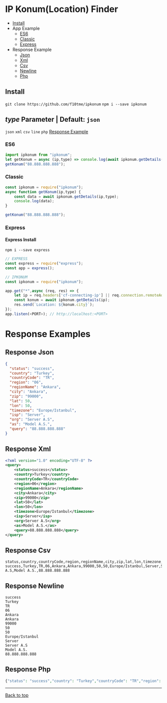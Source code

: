 # IP Konum(Location) Finder
- [Install](#install)
- App Example
	- [ES6](#es6)
	- [Classic](#example-1--classic)
	- [Express](#example-2--express)
- Response Example
	- [Json](#response-json)
	- [Xml](#response-xml)
	- [Csv](#response-csv)
	- [Newline](#response-newline)
	- [Php](#response-php)

## Install
`git clone https://github.com/f10tme/ipkonum`
`npm i --save ipkonum`

## _type_ Parameter | Default: `json`

`json` `xml` `csv` `line` `php`
[Response Example](#)

### ES6 
```js
import ipkonum from "ipkonum";
let getKonum = async (ip,type) => console.log(await ipkonum.getDetails(ip,type));
getKonum("88.888.888.888");
```

### Classic
```js
const ipkonum = require("ipkonum");
async function getKonum(ip,type) {
	const data = await ipkonum.getDetails(ip,type);
	console.log(data);
}

getKonum("88.888.888.888");
```
### Express
#### Express Install
`npm i --save express`
```js
// EXPRESS
const express = require("express");
const app = express();

// IPKONUM
const ipkonum = require("ipkonum");

app.get("*",async (req, res) => {
	let ip = req.headers['cf-connecting-ip'] || req.connection.remoteAddress;
	const konum = await ipkonum.getDetails(ip);
	res.send(`Location: ${konum.city}`);
});
app.listen(<PORT>); // http://localhost:<PORT>
```
# Response Examples
## Response Json
```json
{
  "status": "success",
  "country": "Turkey",
  "countryCode": "TR",
  "region": "06",
  "regionName": "Ankara",
  "city": "Ankara",
  "zip": "99000",
  "lat": 50,
  "lon": 50,
  "timezone": "Europe/Istanbul",
  "isp": "Server",
  "org": "Server A.S",
  "as": "Model A.S.",
  "query": "88.888.888.888"
}
```

## Response Xml
```xml
<?xml version="1.0" encoding="UTF-8" ?>
<query>
	<status>success</status>
	<country>Turkey</country>
	<countryCode>TR</countryCode>
	<region>06</region>
	<regionName>Ankara</regionName>
	<city>Ankara</city>
	<zip>99000</zip>
	<lat>50</lat>
	<lon>50</lon>
	<timezone>Europe/Istanbul</timezone>
	<isp>Server</isp>
	<org>Server A.S</org>
	<as>Model A.S.</as>
	<query>88.888.888.888</query>
</query>
```

## Response Csv
```csv
status,country,countryCode,region,regionName,city,zip,lat,lon,timezone,isp,org,as,query
success,Turkey,TR,06,Ankara,Ankara,99000,50,50,Europe/Istanbul,Server,Server A.S,Model A.S.,88.888.888.888
```

## Response Newline
```
success
Turkey
TR
06
Ankara
Ankara
99000
50
50
Europe/Istanbul
Server
Server A.S
Model A.S.
88.888.888.888
```

## Response Php
```php
{"status": "success","country": "Turkey","countryCode": "TR","region": "06","regionName": "Ankara","city": "Ankara","zip": "99000","lat": 50,"lon": 50,"timezone": "Europe/Istanbul","isp": "Server","org": "Server A.S","as": "Model A.S.","query": "88.888.888.888"}
```


---
[Back to top](#)